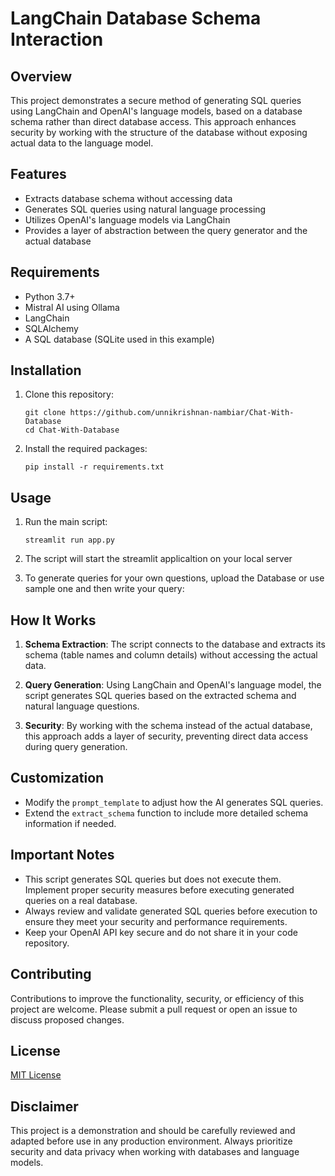 # LangChain Database Schema Interaction

## Overview

This project demonstrates a secure method of generating SQL queries using LangChain and OpenAI's language models, based on a database schema rather than direct database access. This approach enhances security by working with the structure of the database without exposing actual data to the language model.

## Features

- Extracts database schema without accessing data
- Generates SQL queries using natural language processing
- Utilizes OpenAI's language models via LangChain
- Provides a layer of abstraction between the query generator and the actual database

## Requirements

- Python 3.7+
- Mistral AI using Ollama
- LangChain
- SQLAlchemy
- A SQL database (SQLite used in this example)

## Installation

1. Clone this repository:
   ```
   git clone https://github.com/unnikrishnan-nambiar/Chat-With-Database
   cd Chat-With-Database
   ```

2. Install the required packages:
   ```
   pip install -r requirements.txt
   ```

## Usage

1. Run the main script:
   ```
   streamlit run app.py
   ```

2. The script will start the streamlit applicaltion on your local server

3. To generate queries for your own questions, upload the Database or use sample one and then write your query:
   

## How It Works

1. **Schema Extraction**: The script connects to the database and extracts its schema (table names and column details) without accessing the actual data.

2. **Query Generation**: Using LangChain and OpenAI's language model, the script generates SQL queries based on the extracted schema and natural language questions.

3. **Security**: By working with the schema instead of the actual database, this approach adds a layer of security, preventing direct data access during query generation.

## Customization

- Modify the `prompt_template` to adjust how the AI generates SQL queries.
- Extend the `extract_schema` function to include more detailed schema information if needed.

## Important Notes

- This script generates SQL queries but does not execute them. Implement proper security measures before executing generated queries on a real database.
- Always review and validate generated SQL queries before execution to ensure they meet your security and performance requirements.
- Keep your OpenAI API key secure and do not share it in your code repository.

## Contributing

Contributions to improve the functionality, security, or efficiency of this project are welcome. Please submit a pull request or open an issue to discuss proposed changes.

## License

[MIT License](LICENSE)

## Disclaimer

This project is a demonstration and should be carefully reviewed and adapted before use in any production environment. Always prioritize security and data privacy when working with databases and language models.
